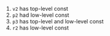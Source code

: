 1. `v2` has top-level const
2. `p2` had low-level const
3. `p3` has top-level and low-level const
4. `r2` has low-level const